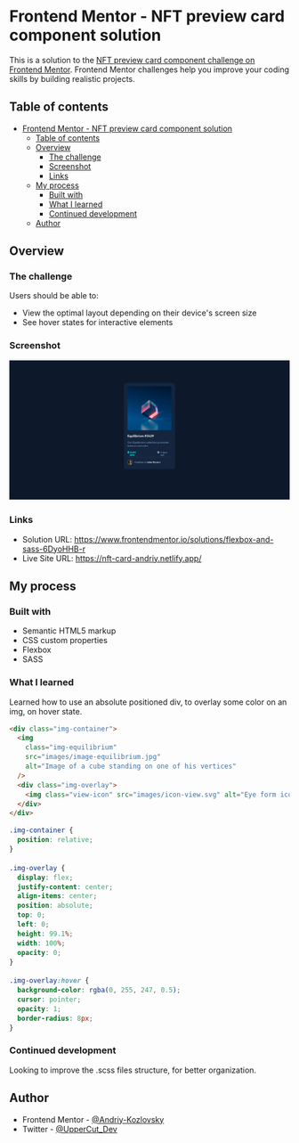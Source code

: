 # Frontend Mentor - NFT preview card component solution

This is a solution to the [NFT preview card component challenge on Frontend Mentor](https://www.frontendmentor.io/challenges/nft-preview-card-component-SbdUL_w0U). Frontend Mentor challenges help you improve your coding skills by building realistic projects.

## Table of contents

- [Frontend Mentor - NFT preview card component solution](#frontend-mentor---nft-preview-card-component-solution)
  - [Table of contents](#table-of-contents)
  - [Overview](#overview)
    - [The challenge](#the-challenge)
    - [Screenshot](#screenshot)
    - [Links](#links)
  - [My process](#my-process)
    - [Built with](#built-with)
    - [What I learned](#what-i-learned)
    - [Continued development](#continued-development)
  - [Author](#author)

## Overview

### The challenge

Users should be able to:

- View the optimal layout depending on their device's screen size
- See hover states for interactive elements

### Screenshot

![](./screenshot.png)

### Links

- Solution URL: https://www.frontendmentor.io/solutions/flexbox-and-sass-6DyoHHB-r
- Live Site URL: https://nft-card-andriy.netlify.app/

## My process

### Built with

- Semantic HTML5 markup
- CSS custom properties
- Flexbox
- SASS

### What I learned

Learned how to use an absolute positioned div, to overlay some color on an img, on hover state.

```html
<div class="img-container">
  <img
    class="img-equilibrium"
    src="images/image-equilibrium.jpg"
    alt="Image of a cube standing on one of his vertices"
  />
  <div class="img-overlay">
    <img class="view-icon" src="images/icon-view.svg" alt="Eye form icon" />
  </div>
</div>
```

```css
.img-container {
  position: relative;
}

.img-overlay {
  display: flex;
  justify-content: center;
  align-items: center;
  position: absolute;
  top: 0;
  left: 0;
  height: 99.1%;
  width: 100%;
  opacity: 0;
}

.img-overlay:hover {
  background-color: rgba(0, 255, 247, 0.5);
  cursor: pointer;
  opacity: 1;
  border-radius: 8px;
}
```

### Continued development

Looking to improve the .scss files structure, for better organization.

## Author

- Frontend Mentor - [@Andriy-Kozlovsky](https://www.frontendmentor.io/profile/Andriy-Kozlovsky)
- Twitter - [@UpperCut_Dev](https://twitter.com/UpperCut_Dev)

